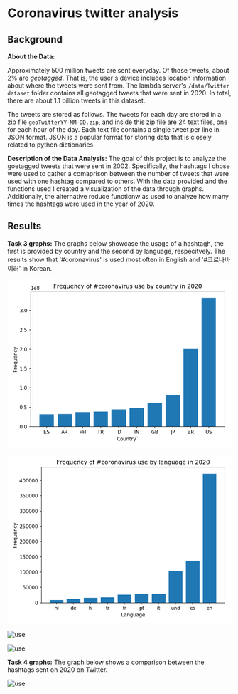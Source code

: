 # Coronavirus twitter analysis


## Background

**About the Data:**

Approximately 500 million tweets are sent everyday.
Of those tweets, about 2% are *geotagged*.
That is, the user's device includes location information about where the tweets were sent from.
The lambda server's `/data/Twitter dataset` folder contains all geotagged tweets that were sent in 2020.
In total, there are about 1.1 billion tweets in this dataset.

The tweets are stored as follows.
The tweets for each day are stored in a zip file `geoTwitterYY-MM-DD.zip`,
and inside this zip file are 24 text files, one for each hour of the day.
Each text file contains a single tweet per line in JSON format.
JSON is a popular format for storing data that is closely related to python dictionaries.


**Description of the Data Analysis:**
The goal of this project is to analyze the goetagged tweets that were sent in 2002. 
Specifically, the hashtags I chose were used to gather a comaprison between the number of tweets that were used with one hashtag compared to others.
With the data provided and the functions used I created a visualization of the data through graphs.
Additionally, the alternative reduce functionw as used to analyze how many times the hashtags were used in the year of 2020.

## Results

**Task 3 graphs:**
The graphs below showcase the usage of a hashtagh, the first is provided by country and the second by language, respecitvely. The results show that '#coronavirus' is used most often in English and '#코로나바이러' in Korean.

![use](covid_country2020.png)

![use](covid_lang2020.png)

![use](코로나바이러스_country.png)

![use](코로나바이러스_language.png)



**Task 4 graphs:**
The graph below shows a comparison between the hashtags sent on 2020 on Twitter.

![use](hashtag_comparison_#corona_#sad_#healthy.png)
